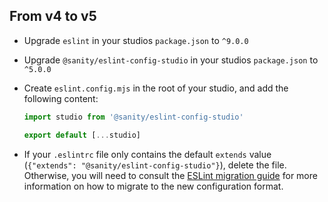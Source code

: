 ## From v4 to v5

- Upgrade `eslint` in your studios `package.json` to `^9.0.0`
- Upgrade `@sanity/eslint-config-studio` in your studios `package.json` to `^5.0.0`
- Create `eslint.config.mjs` in the root of your studio, and add the following content:

  ```js
  import studio from '@sanity/eslint-config-studio'

  export default [...studio]
  ```

- If your `.eslintrc` file only contains the default `extends` value (`{"extends": "@sanity/eslint-config-studio"}`), delete the file. Otherwise, you will need to consult the [ESLint migration guide](https://eslint.org/docs/latest/use/configure/migration-guide) for more information on how to migrate to the new configuration format.
